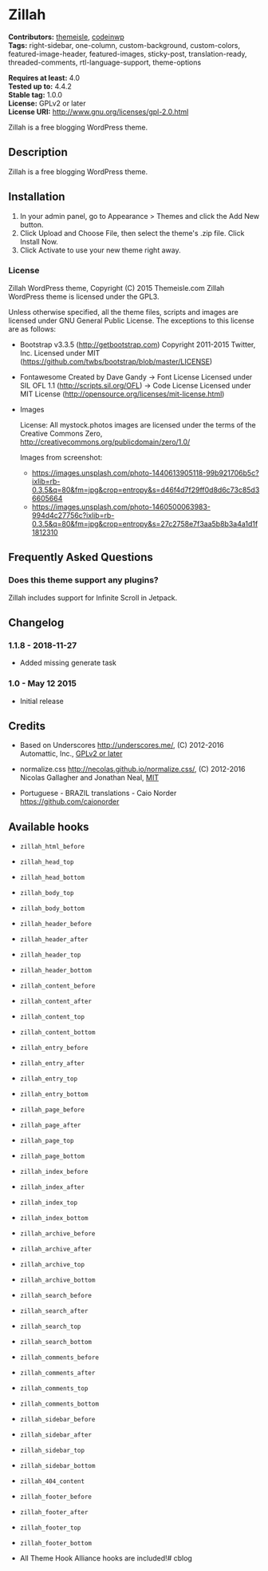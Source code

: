 # Zillah #

**Contributors:** [themeisle](https://profiles.wordpress.org/themeisle), [codeinwp](https://profiles.wordpress.org/codeinwp)  
**Tags:** right-sidebar, one-column, custom-background, custom-colors, featured-image-header, featured-images, sticky-post, translation-ready, threaded-comments, rtl-language-support, theme-options  

**Requires at least:** 4.0  
**Tested up to:** 4.4.2  
**Stable tag:** 1.0.0  
**License:** GPLv2 or later  
**License URI:** http://www.gnu.org/licenses/gpl-2.0.html  

Zillah is a free blogging WordPress theme.

## Description ##

Zillah is a free blogging WordPress theme.

## Installation ##
	
1. In your admin panel, go to Appearance > Themes and click the Add New button.
2. Click Upload and Choose File, then select the theme's .zip file. Click Install Now.
3. Click Activate to use your new theme right away.

### License ###
Zillah WordPress theme, Copyright (C) 2015 Themeisle.com
Zillah WordPress theme is licensed under the GPL3.

Unless otherwise specified, all the theme files, scripts and images are licensed under GNU General Public License.
The exceptions to this license are as follows:

* Bootstrap v3.3.5 (http://getbootstrap.com)
    Copyright 2011-2015 Twitter, Inc.
    Licensed under MIT (https://github.com/twbs/bootstrap/blob/master/LICENSE)

* Fontawesome
    Created by Dave Gandy
    -> Font License
        Licensed under SIL OFL 1.1 (http://scripts.sil.org/OFL)
    -> Code License
        Licensed under MIT License (http://opensource.org/licenses/mit-license.html)

* Images

	License:
    All mystock.photos images are licensed under the terms of the Creative Commons Zero, http://creativecommons.org/publicdomain/zero/1.0/

	Images from screenshot:

	* https://images.unsplash.com/photo-1440613905118-99b921706b5c?ixlib=rb-0.3.5&q=80&fm=jpg&crop=entropy&s=d46f4d7f29ff0d8d6c73c85d36605664
	* https://images.unsplash.com/photo-1460500063983-994d4c27756c?ixlib=rb-0.3.5&q=80&fm=jpg&crop=entropy&s=27c2758e7f3aa5b8b3a4a1d1f1812310

## Frequently Asked Questions ##

### Does this theme support any plugins? ###

Zillah includes support for Infinite Scroll in Jetpack.

## Changelog ##
### 1.1.8 - 2018-11-27  ###

* Added missing generate task



### 1.0 - May 12 2015 ###
* Initial release

## Credits ##

* Based on Underscores http://underscores.me/, (C) 2012-2016 Automattic, Inc., [GPLv2 or later](https://www.gnu.org/licenses/gpl-2.0.html)
* normalize.css http://necolas.github.io/normalize.css/, (C) 2012-2016 Nicolas Gallagher and Jonathan Neal, [MIT](http://opensource.org/licenses/MIT)

* Portuguese - BRAZIL translations - Caio Norder https://github.com/caionorder 

## Available hooks ##

* `zillah_html_before`
* `zillah_head_top`
* `zillah_head_bottom`
* `zillah_body_top`
* `zillah_body_bottom`
* `zillah_header_before`
* `zillah_header_after`
* `zillah_header_top`
* `zillah_header_bottom`
* `zillah_content_before`
* `zillah_content_after`
* `zillah_content_top`
* `zillah_content_bottom`
* `zillah_entry_before`
* `zillah_entry_after`
* `zillah_entry_top`
* `zillah_entry_bottom`
* `zillah_page_before`
* `zillah_page_after`
* `zillah_page_top`
* `zillah_page_bottom`
* `zillah_index_before`
* `zillah_index_after`
* `zillah_index_top`
* `zillah_index_bottom`
* `zillah_archive_before`
* `zillah_archive_after`
* `zillah_archive_top`
* `zillah_archive_bottom`
* `zillah_search_before`
* `zillah_search_after`
* `zillah_search_top`
* `zillah_search_bottom`
* `zillah_comments_before`
* `zillah_comments_after`
* `zillah_comments_top`
* `zillah_comments_bottom`
* `zillah_sidebar_before`
* `zillah_sidebar_after`
* `zillah_sidebar_top`
* `zillah_sidebar_bottom`
* `zillah_404_content`
* `zillah_footer_before`
* `zillah_footer_after`
* `zillah_footer_top`
* `zillah_footer_bottom`

*  All Theme Hook Alliance hooks are included!# cblog
